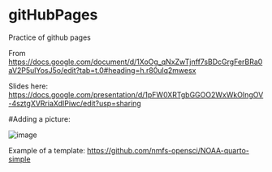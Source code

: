 # gitHubPages
Practice of github pages

From https://docs.google.com/document/d/1XoOg_qNxZwTjnff7sBDcGrgFerBRa0aV2P5ulYosJ5o/edit?tab=t.0#heading=h.r80ulq2mwesx

Slides here: https://docs.google.com/presentation/d/1pFW0XRTgbGGOO2WxWkOIngOV-4sztgXVRriaXdIPiwc/edit?usp=sharing


#Adding a picture:

![image](https://github.com/user-attachments/assets/bc576c6d-bc35-4acd-9461-a7df3c0cc96f)

Example of a template:
https://github.com/nmfs-opensci/NOAA-quarto-simple

